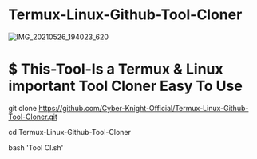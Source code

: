 # Termux-Linux-Github-Tool-Cloner

![IMG_20210526_194023_620](https://user-images.githubusercontent.com/82527627/119676757-bbfaa880-be5b-11eb-8912-f749a08dc440.jpg)

# $ This-Tool-Is a Termux & Linux important Tool Cloner Easy To Use

git clone https://github.com/Cyber-Knight-Official/Termux-Linux-Github-Tool-Cloner.git

cd Termux-Linux-Github-Tool-Cloner

bash 'Tool Cl.sh'

